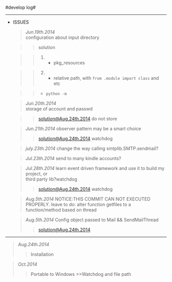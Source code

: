 #develop log#

--------

* ISSUES  

  >*Jun.19th.2014*  
  >configuration about input directory

   >>solution  

    >> 1. * pkg_resources  

    >> 2. * relative path, with `from .module import class` and etc  

    >>   * `python -m`

  >*Jun.20th.2014*  
  >storage of account and passwd  
  
   >>solution@Aug.24th.2014
    >> do not store

  >*Jun.21th.2014*
  >observer pattern may be a smart choice
   >>solution@Aug.24th.2014
    >> watchdog

  >*july.23th.2014*
  >change the way calling smtplib.SMTP.sendmail?

  >*Jul.23th.2014*
  >send to many kindle accounts?

  >*Jul.28th.2014*
  >learn event driven framework and use it to build my project, or  
  >third party lib?watchdog
   >>solution@Aug.24th.2014
    >>watchdog
  
  >*Aug.5th.2014*
  >NOTICE:THIS COMMIT CAN NOT EXECUTED PROPERLY. 
  >leave to do: alter function getfiles to a function/method based on
  >thread

  >*Aug.5th.2014*
  >Config object passed to Mail && SendMailThread
   >>solution@Aug.24th.2014

--------

  >*Aug.24th.2014*
   >>Installation

  >*Oct.2014*
   >>Portable to Windows
    >>Watchdog and file path
